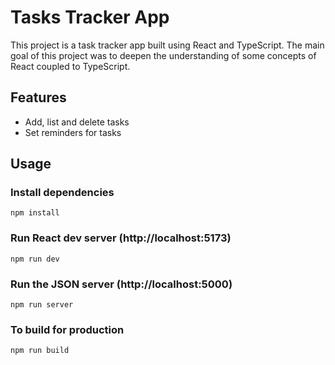 # Tasks Tracker App

This project is a task tracker app built using React and TypeScript. The main goal of this project was to deepen the understanding of some concepts of React coupled to TypeScript.

## Features

- Add, list and delete tasks
- Set reminders for tasks

## Usage

### Install dependencies

```
npm install
```

### Run React dev server (http://localhost:5173)

```
npm run dev
```

### Run the JSON server (http://localhost:5000)

```
npm run server
```

### To build for production

```
npm run build
```
